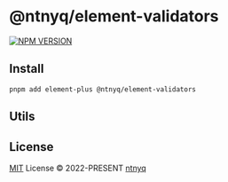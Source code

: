 # @ntnyq/element-validators

[![NPM VERSION](https://img.shields.io/npm/v/@ntnyq/element-validators.svg)](https://www.npmjs.com/package/@ntnyq/element-validators)

## Install

```shell
pnpm add element-plus @ntnyq/element-validators
```

## Utils

## License

[MIT](./LICENSE) License © 2022-PRESENT [ntnyq](https://github.com/ntnyq)
